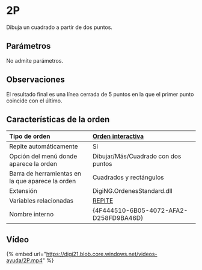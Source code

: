 # 2P

Dibuja un cuadrado a partir de dos puntos.

## Parámetros

No admite parámetros.

## Observaciones

El resultado final es una línea cerrada de 5 puntos en la que el primer punto coincide con el último.

## Características de la orden

| Tipo de orden | [Orden interactiva](../../ordenes-interactivas.md) |
| :--- | :--- |
| Repite automáticamente | Si |
| Opción del menú donde aparece la orden | Dibujar/Más/Cuadrado con dos puntos |
| Barra de herramientas en la que aparece la orden | Cuadrados y rectángulos |
| Extensión | DigiNG.OrdenesStandard.dll |
| Variables relacionadas | [REPITE](../../variables/r/repite.md) |
| Nombre interno | {4F444510-6B05-4072-AFA2-D258FD9BA46D} |

## Vídeo

{% embed url="https://digi21.blob.core.windows.net/videos-ayuda/2P.mp4" %}



